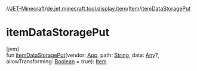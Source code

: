 //[JET-Minecraft](../../../index.md)/[de.jet.minecraft.tool.display.item](../index.md)/[Item](index.md)/[itemDataStoragePut](item-data-storage-put.md)

# itemDataStoragePut

[jvm]\
fun [itemDataStoragePut](item-data-storage-put.md)(vendor: [App](../../de.jet.minecraft.structure.app/-app/index.md), path: [String](https://kotlinlang.org/api/latest/jvm/stdlib/kotlin/-string/index.html), data: [Any](https://kotlinlang.org/api/latest/jvm/stdlib/kotlin/-any/index.html)?, allowTransforming: [Boolean](https://kotlinlang.org/api/latest/jvm/stdlib/kotlin/-boolean/index.html) = true): [Item](index.md)
